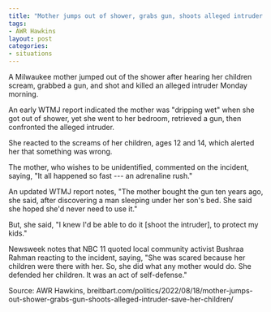 ```yaml
---
title: "Mother jumps out of shower, grabs gun, shoots alleged intruder to save her children"
tags:
- AWR Hawkins
layout: post
categories:
- situations
---
```


A Milwaukee mother jumped out of the shower after hearing her children scream, grabbed a gun, and shot and killed an alleged intruder Monday morning.

An early WTMJ report indicated the mother was "dripping wet" when she got out of shower, yet she went to her bedroom, retrieved a gun, then confronted the alleged intruder.

She reacted to the screams of her children, ages 12 and 14, which alerted her that something was wrong.

The mother, who wishes to be unidentified, commented on the incident, saying, "It all happened so fast --- an adrenaline rush."

An updated WTMJ report notes, "The mother bought the gun ten years ago, she said, after discovering a man sleeping under her son's bed. She said she hoped she'd never need to use it."

But, she said, "I knew I'd be able to do it \[shoot the intruder\], to protect my kids."

Newsweek notes that NBC 11 quoted local community activist Bushraa Rahman reacting to the incident, saying, "She was scared because her children were there with her. So, she did what any mother would do. She defended her children. It was an act of self-defense."

Source: AWR Hawkins, breitbart.com/politics/2022/08/18/mother-jumps-out-shower-grabs-gun-shoots-alleged-intruder-save-her-children/
